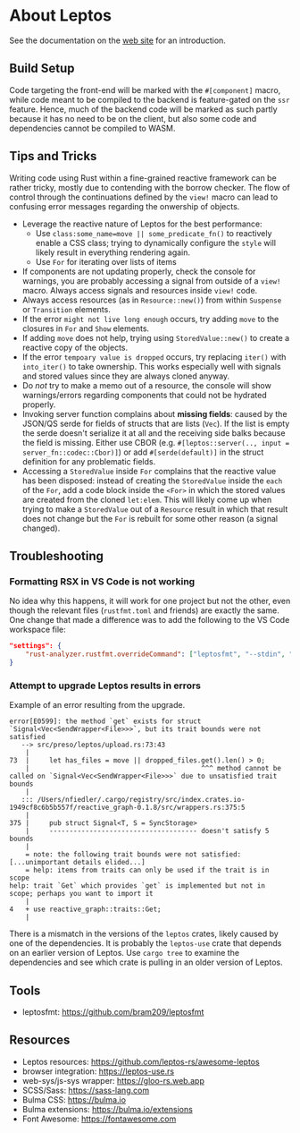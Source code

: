 # About Leptos

See the documentation on the [web site](https://leptos.dev) for an introduction.

## Build Setup

Code targeting the front-end will be marked with the `#[component]` macro, while code meant to be compiled to the backend is feature-gated on the `ssr` feature. Hence, much of the backend code will be marked as such partly because it has no need to be on the client, but also some code and dependencies cannot be compiled to WASM.

## Tips and Tricks

Writing code using Rust within a fine-grained reactive framework can be rather tricky, mostly due to contending with the borrow checker. The flow of control through the continuations defined by the `view!` macro can lead to confusing error messages regarding the onwership of objects.

* Leverage the reactive nature of Leptos for the best performance:
    - Use `class:some_name=move || some_predicate_fn()` to reactively enable a CSS class; trying to dynamically configure the `style` will likely result in everything rendering again.
    - Use `For` for iterating over lists of items
* If components are not updating properly, check the console for warnings, you are probably accessing a signal from outside of a `view!` macro. Always access signals and resources inside `view!` code.
* Always access resources (as in `Resource::new()`) from within `Suspense` or `Transition` elements.
* If the error `might not live long enough` occurs, try adding `move` to the closures in `For` and `Show` elements.
* If adding `move` does not help, trying using `StoredValue::new()` to create a reactive copy of the objects.
* If the error `tempoary value is dropped` occurs, try replacing `iter()` with `into_iter()` to take ownership. This works especially well with signals and stored values since they are always cloned anyway.
* Do _not_ try to make a memo out of a resource, the console will show warnings/errors regarding components that could not be hydrated properly.
* Invoking server function complains about **missing fields**: caused by the JSON/QS serde for fields of structs that are lists (`Vec`). If the list is empty the serde doesn't serialize it at all and the receiving side balks because the field is missing. Either use CBOR (e.g. `#[leptos::server(.., input = server_fn::codec::Cbor)]`) or add `#[serde(default)]` in the struct definition for any problematic fields.
* Accessing a `StoredValue` inside `For` complains that the reactive value has been disposed: instead of creating the `StoredValue` inside the `each` of the `For`, add a code block inside the `<For>` in which the stored values are created from the cloned `let:elem`. This will likely come up when trying to make a `StoredValue` out of a `Resource` result in which that result does not change but the `For` is rebuilt for some other reason (a signal changed).

## Troubleshooting

### Formatting RSX in VS Code is not working

No idea why this happens, it will work for one project but not the other, even though the relevant files (`rustfmt.toml` and friends) are exactly the same. One change that made a difference was to add the following to the VS Code workspace file:

```json
"settings": {
    "rust-analyzer.rustfmt.overrideCommand": ["leptosfmt", "--stdin", "--rustfmt"]
}
```

### Attempt to upgrade Leptos results in errors

Example of an error resulting from the upgrade.

```
error[E0599]: the method `get` exists for struct `Signal<Vec<SendWrapper<File>>>`, but its trait bounds were not satisfied
   --> src/preso/leptos/upload.rs:73:43
    |
73  |     let has_files = move || dropped_files.get().len() > 0;
    |                                           ^^^ method cannot be called on `Signal<Vec<SendWrapper<File>>>` due to unsatisfied trait bounds
    |
   ::: /Users/nfiedler/.cargo/registry/src/index.crates.io-1949cf8c6b5b557f/reactive_graph-0.1.8/src/wrappers.rs:375:5
    |
375 |     pub struct Signal<T, S = SyncStorage>
    |     ------------------------------------- doesn't satisfy 5 bounds
    |
    = note: the following trait bounds were not satisfied:
[...unimportant details elided...]
    = help: items from traits can only be used if the trait is in scope
help: trait `Get` which provides `get` is implemented but not in scope; perhaps you want to import it
    |
4   + use reactive_graph::traits::Get;
    |
```

There is a mismatch in the versions of the `leptos` crates, likely caused by one of the dependencies. It is probably the `leptos-use` crate that depends on an earlier version of Leptos. Use `cargo tree` to examine the dependencies and see which crate is pulling in an older version of Leptos.

## Tools

* leptosfmt: https://github.com/bram209/leptosfmt

## Resources

* Leptos resources: https://github.com/leptos-rs/awesome-leptos
* browser integration: https://leptos-use.rs
* web-sys/js-sys wrapper: https://gloo-rs.web.app
* SCSS/Sass: https://sass-lang.com
* Bulma CSS: https://bulma.io
* Bulma extensions: https://bulma.io/extensions
* Font Awesome: https://fontawesome.com
